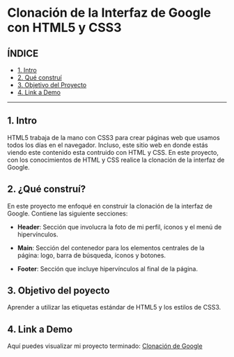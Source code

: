 # Clonación de la Interfaz de Google con HTML5 y CSS3

## **ÍNDICE**

* [1. Intro](#)
* [2. Qué construí](#)
* [3. Objetivo del Proyecto](#)
* [4. Link a Demo](#)

****

## 1. Intro

HTML5 trabaja de la mano con CSS3 para crear páginas web que usamos todos los días en el navegador. Incluso, este sitio web en donde estás viendo este contenido esta contruido con HTML y CSS. En este proyecto, con los conocimientos de HTML y CSS realice la clonación de la interfaz de Google.

## 2. ¿Qué construí?

En este proyecto me enfoqué en construir la clonación de la interfaz de Google. Contiene las siguiente secciones:
* **Header**: Sección que involucra la foto de mi perfil, íconos y el menú de hipervínculos. 

* **Main**: Sección del contenedor para los elementos centrales de la página: logo, barra de búsqueda, íconos y botones.

* **Footer**: Sección que incluye hipervínculos al final de la página.

## 3. Objetivo del poyecto

Aprender a utilizar las etiquetas estándar de HTML5 y los estilos de CSS3. 

## 4. Link a Demo

Aquí puedes visualizar mi proyecto terminado: [Clonación de Google](https://clonacionngoogle.netlify.app/)
